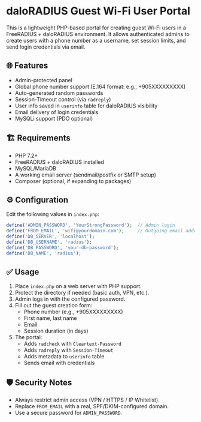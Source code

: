 # daloRADIUS Guest Wi-Fi User Portal

This is a lightweight PHP-based portal for creating guest Wi-Fi users in a FreeRADIUS + daloRADIUS environment. It allows authenticated admins to create users with a phone number as a username, set session limits, and send login credentials via email.

## 🌐 Features

- Admin-protected panel
- Global phone number support (E.164 format: e.g., +905XXXXXXXXX)
- Auto-generated random passwords
- Session-Timeout control (via `radreply`)
- User info saved in `userinfo` table for daloRADIUS visibility
- Email delivery of login credentials
- MySQLi support (PDO optional)

## 🏗 Requirements

- PHP 7.2+
- FreeRADIUS + daloRADIUS installed
- MySQL/MariaDB
- A working email server (sendmail/postfix or SMTP setup)
- Composer (optional, if expanding to packages)

## ⚙️ Configuration

Edit the following values in `index.php`:

```php
define('ADMIN_PASSWORD', 'YourStrongPassword');  // Admin login
define('FROM_EMAIL', 'wifi@yourdomain.com');     // Outgoing email address
define('DB_SERVER', 'localhost');
define('DB_USERNAME', 'radius');
define('DB_PASSWORD', 'your-db-password');
define('DB_NAME', 'radius');
```

## ✅ Usage

1. Place `index.php` on a web server with PHP support.
2. Protect the directory if needed (basic auth, VPN, etc.).
3. Admin logs in with the configured password.
4. Fill out the guest creation form:
   - Phone number (e.g., +905XXXXXXXXX)
   - First name, last name
   - Email
   - Session duration (in days)
5. The portal:
   - Adds `radcheck` with `Cleartext-Password`
   - Adds `radreply` with `Session-Timeout`
   - Adds metadata to `userinfo` table
   - Sends email with credentials

## 🛡 Security Notes

- Always restrict admin access (VPN / HTTPS / IP Whitelist).
- Replace `FROM_EMAIL` with a real, SPF/DKIM-configured domain.
- Use a secure password for `ADMIN_PASSWORD`.